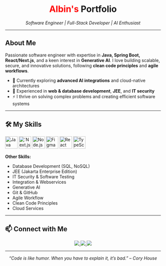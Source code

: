 <!-- ====== HEADER ====== -->
<h1 align="center">
  <span style="color:red">Albin's</span> Portfolio
</h1>
<p align="center">
  <em>Software Engineer | Full-Stack Developer | AI Enthusiast</em>
</p>

---

<!-- ====== ABOUT ME ====== -->
## About Me
Passionate software engineer with expertise in **Java, Spring Boot, React/Next.js**, and a keen interest in **Generative AI**. I love building scalable, secure, and innovative solutions, following **clean code principles** and **agile workflows**.

- 🌱 Currently exploring **advanced AI integrations** and cloud-native architectures  
- 💼 Experienced in **web & database development**, **JEE**, and **IT security**  
- ⚡ I thrive on solving complex problems and creating efficient software systems  

---

<!-- ====== SKILLS ====== -->
## 🛠️ My Skills
<p align="left">
  <img src="https://go-skill-icons.vercel.app/api/icons?i=java&theme=dark" alt="Java" height="40"/>
  <img src="https://go-skill-icons.vercel.app/api/icons?i=kotlin&theme=dark" alt="´Next.js" height="40"/>
  <img src="https://go-skill-icons.vercel.app/api/icons?i=nodejs&theme=dark" alt="Node.js" height="40"/>
  <img src="https://go-skill-icons.vercel.app/api/icons?i=figma&theme=dark" alt="Figma" height="40"/>
  <img src="https://go-skill-icons.vercel.app/api/icons?i=react&theme=dark" alt="React" height="40"/>
  <img src="https://go-skill-icons.vercel.app/api/icons?i=typescript&theme=dark" alt="TypeScript" height="40"/>
</p>

**Other Skills:**
- Database Development (SQL, NoSQL)  
- JEE (Jakarta Enterprise Edition)  
- IT Security & Software Testing  
- Integration & Webservices  
- Generative AI  
- Git & GitHub  
- Agile Workflow  
- Clean Code Principles  
- Cloud Services  

---

<!-- ====== CONTACT ====== -->
## 📫 Connect with Me
<p align="center">
  <a href="https://github.com/yourusername" target="_blank">
    <img src="https://img.shields.io/badge/GitHub-%2312100E.svg?style=for-the-badge&logo=github&logoColor=white"/>
  </a>
  <a href="https://www.linkedin.com/in/yourusername" target="_blank">
    <img src="https://img.shields.io/badge/LinkedIn-%230077B5.svg?style=for-the-badge&logo=linkedin&logoColor=white"/>
  </a>
  <a href="mailto:your.email@example.com">
    <img src="https://img.shields.io/badge/Email-%23D14836.svg?style=for-the-badge&logo=gmail&logoColor=white"/>
  </a>
</p>

---

<p align="center">
  <em>“Code is like humor. When you have to explain it, it’s bad.” – Cory House</em>
</p>

